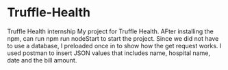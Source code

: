 # Truffle-Health
Truffle Health internship
My project for Truffle Health. 
AFter installing the npm, can run npm run nodeStart to start the project. Since we did not have to use a database, I preloaded once in to show how the get request works. 
I used postman to insert JSON values that includes name, hospital name, date and the bill amount. 
